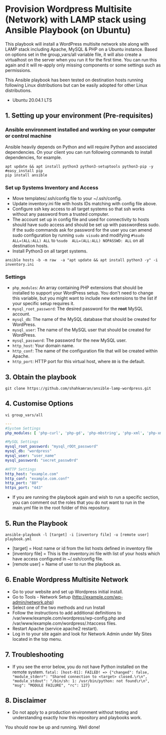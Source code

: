 # Provision Wordpress Multisite (Network) with LAMP stack using Ansible Playbook (on Ubuntu)

This playbook will install a WordPress multisite network site along with LAMP stack including Apache, MySQL & PHP on a Ubuntu instance. Based on options set in the group_vars/all variable file, it will also create a virtualhost on the server when you run it for the first time. You can run this again and it will re-apply only missing components or some settings such as permissions.

This Ansible playbook has been tested on destination hosts running following Linux distributions but can be easily adopted for other Linux distributions.

* Ubuntu 20.04.1 LTS

## 1. Setting up your environment (Pre-requisites)
### Ansible environment installed and working on your computer or control machine
Ansible heavily depends on Python and will require Python and associated dependencies. On your client you can run following commands to install dependencies, for example.
```
apt update && apt install python3 python3-setuptools python3-pip -y
#easy_install pip
pip install ansible
```

### Set up Systems Inventory and Access
* Move templates/.ssh/config file to your ~/.ssh/config.
* Update inventory.ini file with hosts IDs matching with config file above.
* Configure ssh key access to all target systems so that ssh works without any password from a trusted computer.
* The account set up in config file and used for connectivity to hosts should have sudo access and should be set up with passwordless sudo. If the sudo commands ask for password for the user you can amend sudo configuration by running ```sudo visudo``` and modifying ```#%sudo	ALL=(ALL:ALL) ALL``` to ```%sudo  ALL=(ALL:ALL) NOPASSWD: ALL``` on all destination hosts.
* Install Python3 on all target systems.

```ansible hosts -b -m raw  -a "apt update && apt install python3 -y" -i inventory.ini```


### Settings

- `php_modules`:  An array containing PHP extensions that should be installed to support your WordPress setup. You don't need to change this variable, but you might want to include new extensions to the list if your specific setup requires it.
- `mysql_root_password`: The desired password for the **root** MySQL account.
- `mysql_db`: The name of the MySQL database that should be created for WordPress.
- `mysql_user`: The name of the MySQL user that should be created for WordPress.
- `mysql_password`: The password for the new MySQL user.
- `http_host`: Your domain name.
- `http_conf`: The name of the configuration file that will be created within Apache.
- `http_port`: HTTP port for this virtual host, where `80` is the default.

## 3. Obtain the playbook
```shell
git clone https://github.com/shahkamran/ansible-lamp-wordpress.git
```

## 4. Customise Options

```shell
vi group_vars/all
```

```yml
---
#System Settings
php_modules: [ 'php-curl', 'php-gd', 'php-mbstring', 'php-xml', 'php-xmlrpc', 'php-soap', 'php-intl', 'php-zip' ]

#MySQL Settings
mysql_root_password: "mysql_rOOt_password"
mysql_db: "wordpress"
mysql_user: "user_name"
mysql_password: "secret_passw0rd"

#HTTP Settings
http_host: "example.com"
http_conf: "example.com.conf"
http_port: "80"
https_port: "443"
```

* If you are running the playbook again and wish to run a specific section, you can comment out the roles that you do not want to run in the main.yml file in the root folder of this repository.

## 5. Run the Playbook

```command
ansible-playbook -l [target] -i [inventory file] -u [remote user] playbook.yml
```
- [target] = Host name or id from the list hosts defined in inventory file
- [inventory file] = This is the inventory.ini file with list of your hosts which have access configured in ~/.ssh/config file.
- [remote user] = Name of user to run the playbook as.

## 6. Enable Wordpress Multisite Network

* Go to your website and set up Wordpress initial install.
* Go to Tools - Network Setup (http://example.com/wp-admin/network.php)
* Select one of the two methods and run Install
* Follow the instructions to add additional definitions to /var/www/example.com/wordpress/wp-config.php and /var/www/example.com/wordpress/.htaccess files.
* Restart Apache (service apache2 restart).
* Log in to your site again and look for Network Admin under My Sites located in the top menu.

## 7. Troubleshooting
* If you see the error below, you do not have Python installed on the remote system.
```fatal: [host-01]: FAILED! => {"changed": false, "module_stderr": "Shared connection to <target> closed.\r\n", "module_stdout": "/bin/sh: 1: /usr/bin/python: not found\r\n", "msg": "MODULE FAILURE", "rc": 127}```

## 8. Disclaimer
* Do not apply to a production environment without testing and understanding exactly how this repository and playbooks work.

You should now be up and running. Well done!
